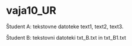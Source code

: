 # vaja10_UR
Študent A:
tekstovne datoteke text1, text2, text3.

Študent B:
tekstovni datoteki txt_B.txt in txt_B1.txt
